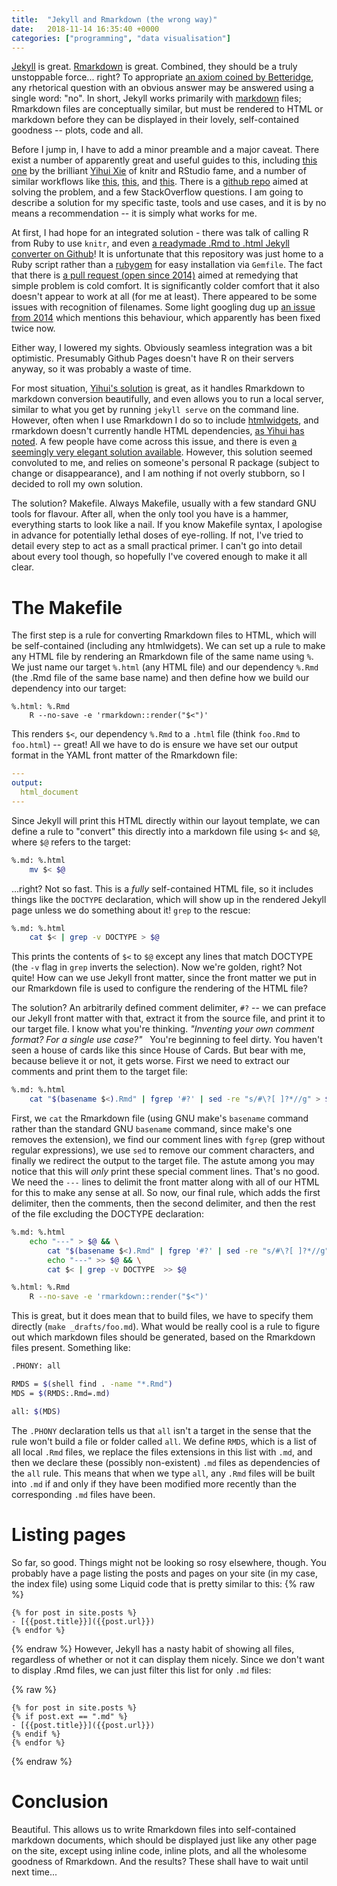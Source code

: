 ```yaml
---
title:  "Jekyll and Rmarkdown (the wrong way)"
date:   2018-11-14 16:35:40 +0000
categories: ["programming", "data visualisation"]
---
```


[Jekyll](https://jekyllrb.com/) is great. [Rmarkdown](https://rmarkdown.rstudio.com/)
is great. Combined, they should be a truly 
unstoppable force... right? To appropriate [an axiom coined by 
Betteridge](https://en.wikipedia.org/wiki/Betteridge%27s_law_of_headlines),
any rhetorical question with an obvious answer may be answered using a single word:
"no". In short, Jekyll works primarily with [markdown](https://daringfireball.net/projects/markdown/)
files; Rmarkdown files
are conceptually similar, but must be rendered to HTML or markdown before
they can be displayed in their lovely, self-contained goodness -- plots, code
and all. 

Before I jump in, I have to add a minor preamble and a major caveat. 
There exist a number of apparently great and useful guides to this,
including [this one](https://github.com/yihui/blogdown-jekyll) by the brilliant
[Yihui Xie](https://yihui.name/) of knitr and RStudio fame,
and a number of similar workflows like 
[this](https://jfiksel.github.io/2017-01-25-hello-world/), 
[this](http://brendanrocks.com/blogging-with-rmarkdown-knitr-jekyll/),
and [this](https://selbydavid.com/2017/06/16/rmarkdown-jekyll/). 
There is a [github repo](https://github.com/atbradley/jekyll-rmarkdown) aimed
at solving the problem, and a few StackOverflow questions.
I am going to describe a solution for my specific taste, tools and
use cases, and it is by no means a recommendation -- it is simply what works for 
me.

At first, I had hope for an integrated solution - there was talk of calling R
from Ruby to use `knitr`, and even [a readymade .Rmd to .html Jekyll converter on 
Github](https://github.com/atbradley/jekyll-rmarkdown/)!
It is unfortunate that this repository was just home to a Ruby script rather 
than a [rubygem](https://rubygems.org/) for easy installation via `Gemfile`. 
The fact that there is [a pull request (open since 2014)](https://github.com/atbradley/jekyll-rmarkdown/pulls)
aimed at remedying that simple problem is cold comfort. It is significantly 
colder comfort that it also doesn't appear to work at all (for me at least). 
There appeared to be some issues with recognition of filenames.
Some light googling dug up [an issue from 2014](https://github.com/jekyll/jekyll/pull/3147) 
which mentions this behaviour, which apparently has been fixed twice now.

Either way, I lowered my sights. Obviously seamless integration was a bit 
optimistic. Presumably Github Pages doesn't have R on their servers anyway, 
so it was probably a waste of time. 

For most situation, [Yihui's solution](https://github.com/yihui/blogdown-jekyll) 
is great, as it handles Rmarkdown to markdown conversion beautifully,
and even allows you to run a local server, similar to what you get by running
`jekyll serve` on the command line. However, often when I use Rmarkdown
I do so to include [htmlwidgets](http://www.htmlwidgets.org/), and rmarkdown 
doesn't currently handle HTML dependencies,
[as Yihui has noted](https://github.com/yihui/blogdown-jekyll/issues/8).
A few people have come across this
issue, and there is even [a seemingly very elegant solution 
available](http://brendanrocks.com/htmlwidgets-knitr-jekyll/). However,
this solution seemed convoluted to me, and relies on someone's personal
R package (subject to change or disappearance), and I am 
nothing if not overly stubborn, so I decided to roll my own solution.

The solution? Makefile. Always
Makefile, usually with a few standard GNU tools for flavour. 
After all, when the only tool you have
is a hammer, everything starts to look like a nail. If you know Makefile syntax,
I apologise in advance for potentially lethal doses of eye-rolling. If not,
I've tried to detail every step to act as a small practical primer. I can't go
into detail about every tool though, so hopefully I've covered enough to make it 
all clear.

# The Makefile
The first step is a rule for converting
Rmarkdown files to HTML, which will be self-contained (including any htmlwidgets).
We can set up a rule to make any HTML file by rendering an Rmarkdown file of 
the same name using `%`. We just name our target `%.html` (any HTML file)
and our dependency `%.Rmd` (the .Rmd file of the same base name) and then define
how we build our dependency into our target:
```
%.html: %.Rmd
    R --no-save -e 'rmarkdown::render("$<")'
```
This renders `$<`, our dependency `%.Rmd` to a `.html` file 
(think `foo.Rmd` to `foo.html`) -- great! All we have to do is ensure we 
have set our output format in the YAML front matter of the Rmarkdown file:
```yaml
---
output:
  html_document
---
```
Since Jekyll will print this HTML directly within our layout template, 
we can define a rule to "convert" this directly into a markdown file
using `$<` and `$@`, where `$@` refers to the 
target:
```bash
%.md: %.html
    mv $< $@
```
...right? Not so fast. This is a *fully* self-contained HTML file, so it 
includes things like the `DOCTYPE` declaration, which will show up in the 
rendered Jekyll page unless we do something about it! `grep` to the rescue:
```bash
%.md: %.html
    cat $< | grep -v DOCTYPE > $@
```
This prints the contents of `$<` to `$@` except any lines that match DOCTYPE
(the `-v` flag in `grep` inverts the selection). Now we're golden, right?
Not quite! How can we use Jekyll front matter, 
since the front matter we put in our Rmarkdown file is used to configure 
the rendering of the HTML file? 

The solution? An arbitrarily defined comment
delimiter, `#?` -- we can preface our Jekyll front matter with that,
extract it from the source file, and print it to our target 
file. I know what you're thinking. *"Inventing your own comment format? For a 
single use case?"* &nbsp; You're beginning to feel dirty. You haven't seen a house of cards like this 
since House of Cards. But bear with me, because believe it or not, it gets 
worse. First we need to extract our comments and print them to the target file:
```bash
%.md: %.html
    cat "$(basename $<).Rmd" | fgrep '#?' | sed -re "s/#\?[ ]?*//g" > $@
```
First, we `cat` the Rmarkdown file (using GNU make's `basename` command rather 
than the standard GNU `basename` command, since make's one removes the extension),
we find our comment lines with `fgrep` (grep without regular expressions),
we use `sed` to remove our comment characters, and 
finally we redirect the output to the target file.
The astute among you may notice that this will *only* print these special
comment lines. That's no good. We need the `---` lines to delimit the front matter
along with all of our HTML for this to make any sense at all.
So now, our final rule, which adds the first delimiter, then the comments,
then the second delimiter, and then the rest of the file excluding the DOCTYPE
declaration:
```bash
%.md: %.html
    echo "---" > $@ && \
        cat "$(basename $<).Rmd" | fgrep '#?' | sed -re "s/#\?[ ]?*//g" >> $@ && \
        echo "---" >> $@ && \
        cat $< | grep -v DOCTYPE  >> $@

%.html: %.Rmd
    R --no-save -e 'rmarkdown::render("$<")'
```

This is great, but it does mean that to build files, we have to specify them 
directly (`make _drafts/foo.md`). What would be really cool is a rule to 
figure out which markdown files should be generated, based on the 
Rmarkdown files present. Something like:
```bash
.PHONY: all

RMDS = $(shell find . -name "*.Rmd")
MDS = $(RMDS:.Rmd=.md)

all: $(MDS)
```
The `.PHONY` declaration tells us that `all` isn't a target in the sense 
that the rule won't build a file or folder called `all`. We define `RMDS`,
which is a list of all local `.Rmd` files, we replace the files extensions
in this list with `.md`,  and then we declare these (possibly non-existent)
`.md` files as dependencies of the `all` rule. This means that when we type
`all`, any `.Rmd` files will be built into `.md` if and only if they have been 
modified more recently than the corresponding `.md` files have been.

# Listing pages
So far, so good. Things might not be looking so rosy elsewhere, though.
You probably have a page listing the posts and pages on your site (in my case,
the index file) using some Liquid code that is pretty similar to this:
{% raw %}
```liquid
{% for post in site.posts %}
- [{{post.title}}]({{post.url}})
{% endfor %}
```
{% endraw %}
However, Jekyll has a nasty habit of showing all files, regardless of whether
or not it can display them nicely. Since we don't want to display .Rmd files,
we can just filter this list for only `.md` files:

{% raw %}
```liquid
{% for post in site.posts %}
{% if post.ext == ".md" %}
- [{{post.title}}]({{post.url}})
{% endif %}
{% endfor %}
```
{% endraw %}

# Conclusion
Beautiful. This allows us to write Rmarkdown files into self-contained markdown
documents, which should be displayed just like any other page on the site,
except using inline code, inline plots, and all the wholesome goodness of 
Rmarkdown. And the results? These shall have to wait until next time...

